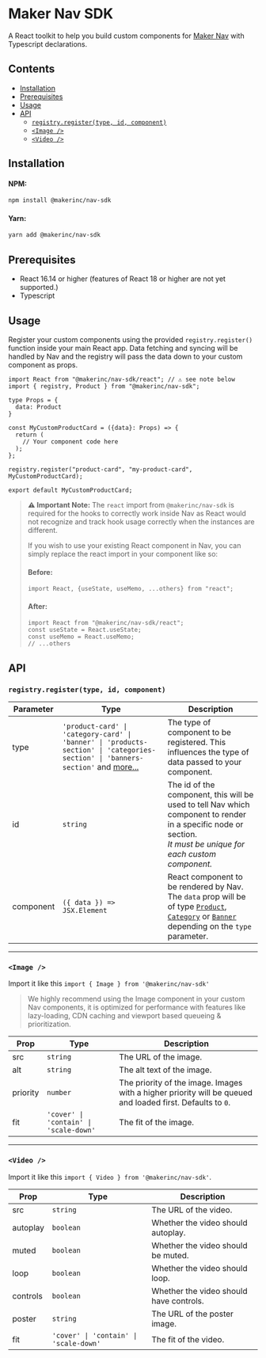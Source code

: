# Maker Nav SDK

A React toolkit to help you build custom components for [Maker Nav](https://maker.co/nav) with Typescript declarations.

## Contents
- [Installation](#installation)
- [Prerequisites](#prerequisites)
- [Usage](#usage)
- [API](#api)
  - [`registry.register(type, id, component)`](#registryregistertype-id-component)
  - [`<Image />`](#image-)
  - [`<Video />`](#video-)

## Installation

#### NPM:
```bash
npm install @makerinc/nav-sdk
```

#### Yarn:
```bash
yarn add @makerinc/nav-sdk
```

## Prerequisites

- React 16.14 or higher (features of React 18 or higher are not yet supported.)
- Typescript

## Usage
Register your custom components using the provided `registry.register()` function inside your main React app. Data fetching and syncing will be handled by Nav and the registry will pass the data down to your custom component as props.

```tsx
import React from "@makerinc/nav-sdk/react"; // ⚠️ see note below
import { registry, Product } from "@makerinc/nav-sdk";

type Props = {
  data: Product
}

const MyCustomProductCard = ({data}: Props) => {
  return (
    // Your component code here
  );
};

registry.register("product-card", "my-product-card", MyCustomProductCard);

export default MyCustomProductCard;
```

> **⚠️ Important Note:** The `react` import from `@makerinc/nav-sdk` is required for the hooks to correctly work inside Nav as React would not recognize and track hook usage correctly when the instances are different.
>
>If you wish to use your existing React component in Nav, you can simply replace the react import in your component like so:
> #### Before:
> ```tsx
> import React, {useState, useMemo, ...others} from "react";
> ```
> #### After:
> ```tsx
> import React from "@makerinc/nav-sdk/react";
> const useState = React.useState;
> const useMemo = React.useMemo;
> // ...others
> ```

## API
### `registry.register(type, id, component)`

| Parameter | Type | Description |
| --- | --- | --- |
| type | `'product-card' \| 'category-card' \| 'banner' \| 'products-section' \| 'categories-section' \| 'banners-section'` and [more...](https://github.com/makerinc/nav-sdk/blob/main/src/types/ComponentTypeMapping.ts) | The type of component to be registered. This influences the type of data passed to your component.
| id | `string` | The id of the component, this will be used to tell Nav which component to render in a specific node or section. <br><i>It must be unique for each custom component.</i> |
| component | `({ data }) => JSX.Element` | React component to be rendered by Nav. <br>The `data` prop will be of type [`Product`](https://github.com/makerinc/nav-sdk/blob/main/src/types/Product.ts), [`Category`](https://github.com/makerinc/nav-sdk/blob/main/src/types/Category.ts) or [`Banner`](https://github.com/makerinc/nav-sdk/blob/main/src/types/Banner.ts) depending on the `type` parameter.

---

### `<Image />`

Import it like this `import { Image } from '@makerinc/nav-sdk'`

> We highly recommend using the Image component in your custom Nav components, it is optimized for performance with features like lazy-loading, CDN caching and viewport based queueing & prioritization.

| Prop | Type | Description |
| --- | --- | --- |
| src | `string` | The URL of the image. |
| alt | `string` | The alt text of the image. |
| priority | `number` | The priority of the image. Images with a higher priority will be queued and loaded first. Defaults to `0`.
| fit | `'cover' \| 'contain' \| 'scale-down'` | The fit of the image.

---

### `<Video />`

Import it like this `import { Video } from '@makerinc/nav-sdk'`.

| Prop | Type | Description |
| --- | --- | --- |
| src | `string` | The URL of the video. |
| autoplay | `boolean` | Whether the video should autoplay. |
| muted | `boolean` | Whether the video should be muted. |
| loop | `boolean` | Whether the video should loop. |
| controls | `boolean` | Whether the video should have controls. |
| poster | `string` | The URL of the poster image. |
| fit | `'cover' \| 'contain' \| 'scale-down'` | The fit of the video.

